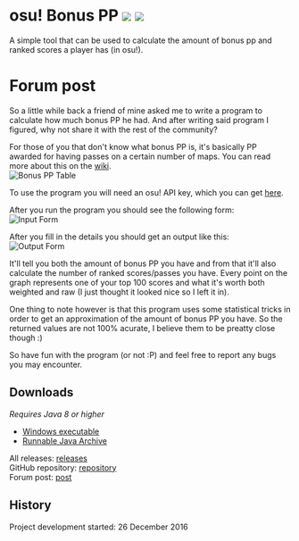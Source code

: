 # osu! Bonus PP ![](https://img.shields.io/github/release/RoanH/osu-BonusPP.svg) ![](https://img.shields.io/github/downloads/RoanH/osu-BonusPP/total.svg)

A simple tool that can be used to calculate the amount of bonus pp and ranked scores a player has (in osu!).

# Forum post

So a little while back a friend of mine asked me to write a program to calculate how much bonus PP he had.
And after writing said program I figured, why not share it with the rest of the community?

For those of you that don't know what bonus PP is, it's basically PP awarded for having passes on a certain number of maps. You can read more about this on the [wiki](https://osu.ppy.sh/wiki/Performance_Points).    
![Bonus PP Table](https://i.imgur.com/sltLsB6.png)

To use the program you will need an osu! API key, which you can get [here](https://osu.ppy.sh/p/api).

After you run the program you should see the following form:    
![Input Form](https://i.imgur.com/Ui6od74.png)

After you fill in the details you should get an output like this:    
![Output Form](https://i.imgur.com/te0XuTi.png)

It'll tell you both the amount of bonus PP you have and from that it'll also calculate the number of ranked scores/passes you have.
Every point on the graph represents one of your top 100 scores and what it's worth both weighted and raw (I just thought it looked nice so I left it in).

One thing to note however is that this program uses some statistical tricks in order to get an approximation of the amount of bonus PP you have. So the returned values are not 100% acurate, I believe them to be preatty close though :)

So have fun with the program (or not :P) and feel free to report any bugs you may encounter.

## Downloads
_Requires Java 8 or higher_
- [Windows executable](https://github.com/RoanH/osu-BonusPP/releases/download/v1.2/BonusPP-v1.2.exe)
- [Runnable Java Archive](https://github.com/RoanH/osu-BonusPP/releases/download/v1.2/BonusPP-v1.2.jar)

All releases: [releases](https://github.com/RoanH/osu-BonusPP/releases)<br>
GitHub repository: [repository](https://github.com/RoanH/osu-BonusPP)<br>
Forum post: [post](https://osu.ppy.sh/community/forums/topics/538470)

## History
Project development started: 26 December 2016
